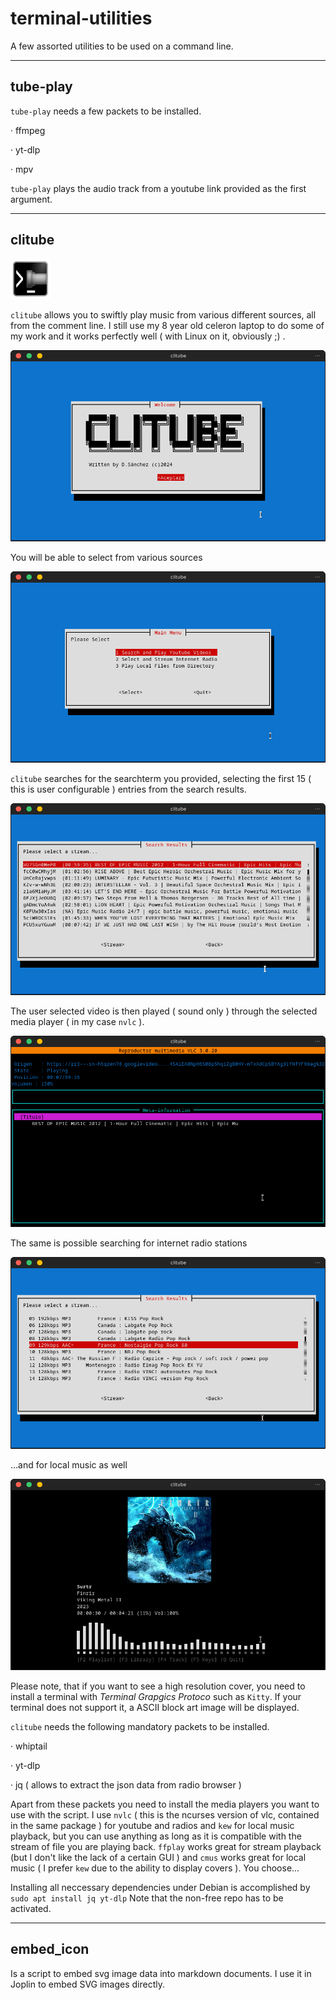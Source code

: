 # terminal-utilities
A few assorted utilities to be used on a command line.

* * * 

## tube-play

`tube-play` needs a few packets to be installed.

· ffmpeg

· yt-dlp

· mpv

`tube-play` plays the audio track from a youtube link provided as the first argument.

* * * 

## clitube

![clitube_logo](media/clitube.png)

`clitube` allows you to swiftly play music from various different sources, all from the comment line. I still use my 8 year old celeron laptop to do some of my work and it works perfectly well ( with Linux on it, obviously ;) .

![clitube_splash](media/ss1_clitube.png)

You will be able to select from various sources 

![clitube_main_menu](media/ss2_clitube.png)

`clitube` searches for the searchterm you provided, selecting the first 15 ( this is user configurable ) entries from the search results.

![clitube_yt_results](media/ss3_clitube.png)

The user selected video is then played ( sound only ) through the selected media player ( in my case `nvlc` ).

![clitube_yt_play](media/ss4_clitube.png)

The same is possible searching for internet radio stations

![clitube_radio_results](media/ss5_clitube.png)

...and for local music as well

![clitube_local_playback](media/ss6_clitube.png)

Please note, that if you want to see a high resolution cover, you need to install a terminal with _Terminal Grapgics Protoco_ such as `Kitty`. If your terminal does not support it, a ASCII block art image will be displayed.

`clitube` needs the following mandatory packets to be installed.

· whiptail

· yt-dlp

· jq ( allows to extract the json data from radio browser )  

Apart from these packets you need to install the media players you want to use with the script.
I use `nvlc` ( this is the ncurses version of vlc, contained in the same package ) for youtube and radios and `kew` for local music playback, but you can use anything as long as it is compatible with the stream of file you are playing back. `ffplay` works great for stream playback (but I don't like the lack of a certain GUI ) and `cmus` works great for local music ( I prefer `kew` due to the ability to display covers ). You choose... 


Installing all neccessary dependencies under Debian is accomplished by
`sudo apt install jq yt-dlp`
Note that the non-free repo has to be activated.

* * *

## embed_icon

Is a script to embed svg image data into markdown documents. I use it in Joplin to embed SVG images directly.
